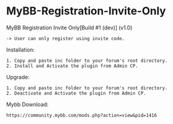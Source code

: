 # MyBB-Registration-Invite-Only

MyBB Registration Invite Only[Build #1 (dev)] (v1.0)

    -> User can only register using invite code.

Installation:

    1. Copy and paste inc folder to your forum's root directory.
    2. Install and Activate the plugin from Admin CP.
    
Upgrade:

    1. Copy and paste inc folder to your forum's root directory.
    2. Deactivate and Activate the plugin from Admin CP.    
    
Mybb Download:

    https://community.mybb.com/mods.php?action=view&pid=1416
